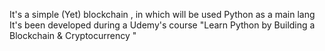 It's a simple (Yet) blockchain , in which will be used Python as a main lang 
It's been developed during a Udemy's course
    "Learn Python by Building a Blockchain & Cryptocurrency "
